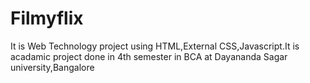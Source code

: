 # Filmyflix
It is Web Technology project using HTML,External CSS,Javascript.It is acadamic project done in 4th semester in BCA at Dayananda Sagar university,Bangalore 
